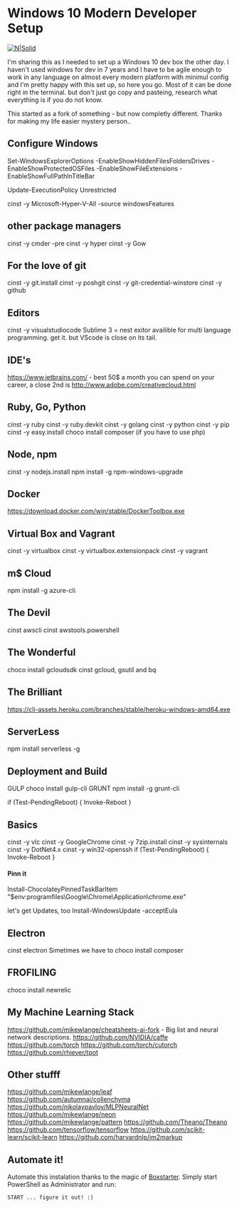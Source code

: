 # Windows 10 Modern Developer Setup
[![N|Solid](https://i.imgur.com/TjqgfC6.png)](https://www.fart.school) <br>

I'm sharing this as I needed to set up a Windows 10 dev box the other day. I haven't used windows for dev in 7 years and I have to be agile enough to work in any language on almost every modern platform with minimul config and I'm pretty happy with this set up, so here you go. Most of it can be done right in the terminal. but don't just go copy and pasteing, research what everything is if you do not know. 

This started as a fork of something - but now completly different. Thanks for making my life easier mystery person.. 

## Configure Windows
Set-WindowsExplorerOptions -EnableShowHiddenFilesFoldersDrives -EnableShowProtectedOSFiles -EnableShowFileExtensions -EnableShowFullPathInTitleBar

Update-ExecutionPolicy Unrestricted

cinst -y Microsoft-Hyper-V-All -source windowsFeatures

## other package managers
cinst -y cmder -pre
cinst -y hyper 
cinst -y Gow 

## For the love of git
cinst -y git.install
cinst -y poshgit 
cinst -y git-credential-winstore
cinst -y github

## Editors
cinst -y visualstudiocode
Sublime 3 = nest exitor availible for multi language programming. get it. but VScode is close on its tail. 

## IDE's
https://www.jetbrains.com/ - best 50$ a month you can spend on your career, a close 2nd is 
http://www.adobe.com/creativecloud.html   

## Ruby, Go, Python
cinst -y ruby
cinst -y ruby.devkit
cinst -y golang
cinst -y python
cinst -y pip
cinst -y easy.install
choco install composer (if you have to use php)

## Node, npm
cinst -y nodejs.install
npm install -g npm-windows-upgrade

## Docker
 https://download.docker.com/win/stable/DockerToolbox.exe
 
## Virtual Box and Vagrant
cinst -y virtualbox 
cinst -y virtualbox.extensionpack
cinst -y vagrant

## m$ Cloud 
npm install -g azure-cli

## The Devil
cinst awscli
cinst awstools.powershell

## The Wonderful
choco install gcloudsdk
cinst gcloud, gsutil and bq 

## The Brilliant 
https://cli-assets.heroku.com/branches/stable/heroku-windows-amd64.exe

## ServerLess
npm install serverless -g

## Deployment and Build
GULP
choco install gulp-cli
GRUNT
npm install -g grunt-cli

if (Test-PendingReboot) { Invoke-Reboot }

## Basics
cinst -y vlc
cinst -y GoogleChrome
cinst -y 7zip.install
cinst -y sysinternals
cinst -y DotNet4.x
cinst -y win32-openssh
if (Test-PendingReboot) { Invoke-Reboot }

#### Pinn it
Install-ChocolateyPinnedTaskBarItem "$env:programfiles\Google\Chrome\Application\chrome.exe"

let's get Updates, too
Install-WindowsUpdate -acceptEula

## Electron 
cinst electron
Simetimes we have to 
choco install composer

## FROFILING
choco install newrelic

## My Machine Learning Stack
https://github.com/mikewlange/cheatsheets-ai-fork - Big list and neural network descriptions. 
https://github.com/NVIDIA/caffe
https://github.com/torch
https://github.com/torch/cutorch
https://github.com/rhiever/tpot

## Other stufff
https://github.com/mikewlange/leaf
https://github.com/autumnai/collenchyma
https://github.com/nikolaypavlov/MLPNeuralNet
https://github.com/mikewlange/neon
https://github.com/mikewlange/pattern
https://github.com/Theano/Theano
https://github.com/tensorflow/tensorflow
https://github.com/scikit-learn/scikit-learn
https://github.com/harvardnlp/im2markup


## Automate it!
Automate this instalation thanks to the magic of [Boxstarter](http://boxstarter.org/). Simply start PowerShell as Administrator and run:

```
START ... figure it out! :)
```
